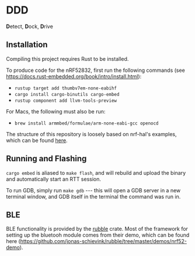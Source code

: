 # DDD
**D**etect, **D**ock, **D**rive

## Installation
Compiling this project requires Rust to be installed.

To produce code for the nRF52832, first run the following commands (see https://docs.rust-embedded.org/book/intro/install.html):
- `rustup target add thumbv7em-none-eabihf`
- `cargo install cargo-binutils cargo-embed`
- `rustup component add llvm-tools-preview`

For Macs, the following must also be run:
- `brew install armmbed/formulae/arm-none-eabi-gcc openocd`

The structure of this repository is loosely based on nrf-hal's examples, which can be found [here](https://github.com/nrf-rs/nrf-hal/tree/master/examples).

## Running and Flashing
`cargo embed` is aliased to `make flash`, and will rebuild and upload the binary and automatically start an RTT session.

To run GDB, simply run `make gdb` --- this will open a GDB server in a new terminal window, and GDB
itself in the terminal the command was run in.

## BLE
BLE functionality is provided by the [rubble](https://github.com/jonas-schievink/rubble) crate.
Most of the framework for setting up the bluetooh module comes from their demo, which can be found
here (https://github.com/jonas-schievink/rubble/tree/master/demos/nrf52-demo).